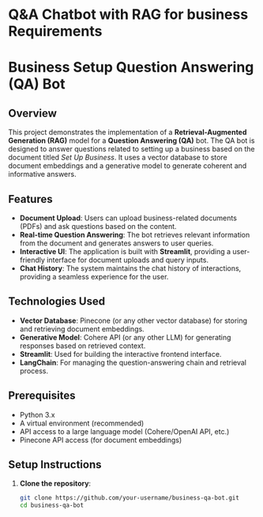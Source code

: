 # Q&A Chatbot with RAG for business Requirements

# Business Setup Question Answering (QA) Bot

## Overview

This project demonstrates the implementation of a **Retrieval-Augmented Generation (RAG)** model for a **Question Answering (QA)** bot. The QA bot is designed to answer questions related to setting up a business based on the document titled *Set Up Business*. It uses a vector database to store document embeddings and a generative model to generate coherent and informative answers.

## Features

- **Document Upload**: Users can upload business-related documents (PDFs) and ask questions based on the content.
- **Real-time Question Answering**: The bot retrieves relevant information from the document and generates answers to user queries.
- **Interactive UI**: The application is built with **Streamlit**, providing a user-friendly interface for document uploads and query inputs.
- **Chat History**: The system maintains the chat history of interactions, providing a seamless experience for the user.
  
## Technologies Used

- **Vector Database**: Pinecone (or any other vector database) for storing and retrieving document embeddings.
- **Generative Model**: Cohere API (or any other LLM) for generating responses based on retrieved context.
- **Streamlit**: Used for building the interactive frontend interface.
- **LangChain**: For managing the question-answering chain and retrieval process.

## Prerequisites

- Python 3.x
- A virtual environment (recommended)
- API access to a large language model (Cohere/OpenAI API, etc.)
- Pinecone API access (for document embeddings)

## Setup Instructions

1. **Clone the repository**:
   ```bash
   git clone https://github.com/your-username/business-qa-bot.git
   cd business-qa-bot
